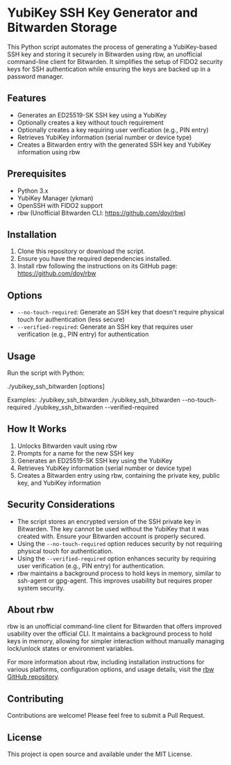 # YubiKey SSH Key Generator and Bitwarden Storage

This Python script automates the process of generating a YubiKey-based SSH key and storing it securely in Bitwarden using rbw, an unofficial command-line client for Bitwarden. It simplifies the setup of FIDO2 security keys for SSH authentication while ensuring the keys are backed up in a password manager.

## Features

- Generates an ED25519-SK SSH key using a YubiKey
- Optionally creates a key without touch requirement
- Optionally creates a key requiring user verification (e.g., PIN entry)
- Retrieves YubiKey information (serial number or device type)
- Creates a Bitwarden entry with the generated SSH key and YubiKey information using rbw

## Prerequisites

- Python 3.x
- YubiKey Manager (ykman)
- OpenSSH with FIDO2 support
- rbw (Unofficial Bitwarden CLI: https://github.com/doy/rbw)

## Installation

1. Clone this repository or download the script.
2. Ensure you have the required dependencies installed.
3. Install rbw following the instructions on its GitHub page: https://github.com/doy/rbw

## Options

- `--no-touch-required`: Generate an SSH key that doesn't require physical touch for authentication (less secure)
- `--verified-required`: Generate an SSH key that requires user verification (e.g., PIN entry) for authentication

## Usage

Run the script with Python:

./yubikey_ssh_bitwarden [options]


Examples:
./yubikey_ssh_bitwarden
./yubikey_ssh_bitwarden --no-touch-required
./yubikey_ssh_bitwarden --verified-required


## How It Works

1. Unlocks Bitwarden vault using rbw
2. Prompts for a name for the new SSH key
3. Generates an ED25519-SK SSH key using the YubiKey
4. Retrieves YubiKey information (serial number or device type)
5. Creates a Bitwarden entry using rbw, containing the private key, public key, and YubiKey information

## Security Considerations

- The script stores an encrypted version of the SSH private key in Bitwarden. The key cannot be used without the YubiKey that it was created with. Ensure your Bitwarden account is properly secured.
- Using the `--no-touch-required` option reduces security by not requiring physical touch for authentication.
- Using the `--verified-required` option enhances security by requiring user verification (e.g., PIN entry) for authentication.
- rbw maintains a background process to hold keys in memory, similar to ssh-agent or gpg-agent. This improves usability but requires proper system security.

## About rbw

rbw is an unofficial command-line client for Bitwarden that offers improved usability over the official CLI. It maintains a background process to hold keys in memory, allowing for simpler interaction without manually managing lock/unlock states or environment variables.

For more information about rbw, including installation instructions for various platforms, configuration options, and usage details, visit the [rbw GitHub repository](https://github.com/doy/rbw).

## Contributing

Contributions are welcome! Please feel free to submit a Pull Request.

## License

This project is open source and available under the MIT License.
